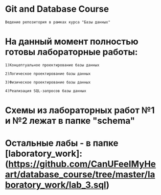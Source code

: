 # Git and Database Course

    Ведение репозитория в рамках курса "Базы данных"

# На данный момент полностью готовы лабораторные работы:

    1)Концептуальное проектирование базы данных

    2)Логическое проектирование базы данных

    3)Физическое проектирование базы данных

    4)Реализация SQL-запросов базы данных

# Схемы из лабораторных работ №1 и №2 лежат в папке "schema"
# Остальные лабы - в  папке [laboratory_work]: (https://github.com/CanUFeelMyHeart/database_course/tree/master/laboratory_work/lab_3.sql)